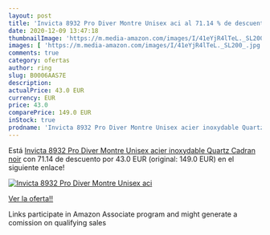 ```yaml
---
layout: post
title: 'Invicta 8932 Pro Diver Montre Unisex aci al 71.14 % de descuento'
date: 2020-12-09 13:47:18
thumbnailImage: 'https://m.media-amazon.com/images/I/41eYjR4lTeL._SL200_.jpg'
images: [ 'https://m.media-amazon.com/images/I/41eYjR4lTeL._SL200_.jpg' ]
comments: true
category: ofertas
author: ring
slug: B0006AAS7E
description:
actualPrice: 43.0 EUR
currency: EUR
price: 43.0
comparePrice: 149.0 EUR
inStock: true
prodname: 'Invicta 8932 Pro Diver Montre Unisex acier inoxydable Quartz Cadran noir'
---
```


Está [Invicta 8932 Pro Diver Montre Unisex acier inoxydable Quartz Cadran noir](https://www.amazon.fr/dp/B0006AAS7E/?tag=tolees0d-21) con 71.14 de descuento por 43.0 EUR (original: 149.0 EUR) en el siguiente enlace!

[![Invicta 8932 Pro Diver Montre Unisex aci](https://m.media-amazon.com/images/I/41eYjR4lTeL._SL200_.jpg)](https://www.amazon.fr/dp/B0006AAS7E/?tag=tolees0d-21)

[Ver la oferta!!](https://www.amazon.fr/dp/B0006AAS7E/?tag=tolees0d-21)

Links participate in Amazon Associate program and might generate a comission on qualifying sales


